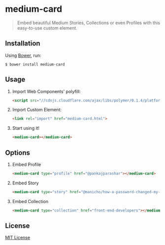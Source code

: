 # medium-card

> Embed beautiful Medium Stories, Collections or even Profiles with this easy-to-use custom element.

## Installation

Using [Bower](http://bower.io), run:

```shell
$ bower install medium-card
```

## Usage

1. Import Web Components' polyfill:

	```html
    <script src="//cdnjs.cloudflare.com/ajax/libs/polymer/0.1.4/platform.js"></script>
    ```

2. Import Custom Element:

	```html
	<link rel="import" href="medium-card.html">
	```

3. Start using it!

	```html
	<medium-card></medium-card> 
	```

## Options

1. Embed Profile

    ```html
    <medium-card type="profile" href="@pankajparashar"></medium-card>
    ```
    
2. Embed Story

    ```html
    <medium-card type="story" href="@manicho/how-a-password-changed-my-life-7af5d5f28038"></medium-card>
    ```
    
3. Embed Collection

    ```html
    <medium-card type="collection" href="front-end-developers"></medium-card>
    ```
    
## License

[MIT License](http://opensource.org/licenses/MIT)
